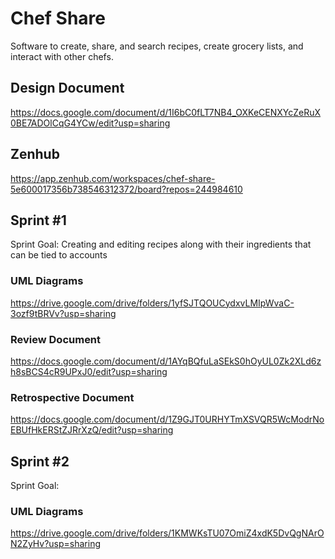 # Chef Share
Software to create, share, and search recipes, create grocery lists, and interact with other chefs. 

## Design Document
https://docs.google.com/document/d/1I6bC0fLT7NB4_OXKeCENXYcZeRuX0BE7ADOlCqG4YCw/edit?usp=sharing
## Zenhub
https://app.zenhub.com/workspaces/chef-share-5e600017356b738546312372/board?repos=244984610

## Sprint \#1
Sprint Goal: Creating and editing recipes along with their ingredients that can be tied to accounts
### UML Diagrams
https://drive.google.com/drive/folders/1yfSJTQOUCydxvLMIpWvaC-3ozf9tBRVv?usp=sharing
### Review Document
https://docs.google.com/document/d/1AYqBQfuLaSEkS0hOyUL0Zk2XLd6zh8sBCS4cR9UPxJ0/edit?usp=sharing
### Retrospective Document
https://docs.google.com/document/d/1Z9GJT0URHYTmXSVQR5WcModrNoEBUfHkERStZJRrXzQ/edit?usp=sharing

## Sprint \#2
Sprint Goal:
### UML Diagrams
https://drive.google.com/drive/folders/1KMWKsTU07OmiZ4xdK5DvQgNArON2ZyHv?usp=sharing







